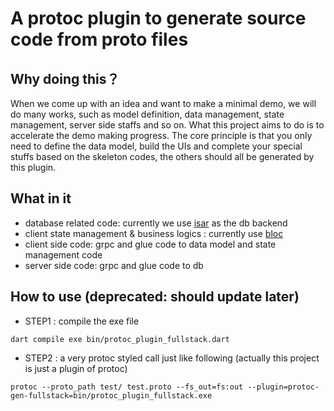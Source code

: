 # A protoc plugin to generate source code from proto files

## Why doing this？

When we come up with an idea and want to make a minimal demo, we will do many works, such as model definition, data management, state management, server side staffs and so on. What this project aims to do is to accelerate the demo making progress. The core principle is that you only need to define the data model, build the UIs and complete your special stuffs based on the skeleton codes, the others should all be generated by this plugin.

## What in it

* database related code: currently we use [isar](https://isar.dev/) as the db backend
* client state management & business logics : currently use [bloc](https://bloclibrary.dev/)
* client side code: grpc and glue code to data model and state management code
* server side code: grpc and glue code to db

## How to use (deprecated: should update later)

* STEP1 : compile the exe file

```
dart compile exe bin/protoc_plugin_fullstack.dart
```

* STEP2 : a very protoc styled call just like following (actually this project is just a plugin of protoc)

```
protoc --proto_path test/ test.proto --fs_out=fs:out --plugin=protoc-gen-fullstack=bin/protoc_plugin_fullstack.exe
```
